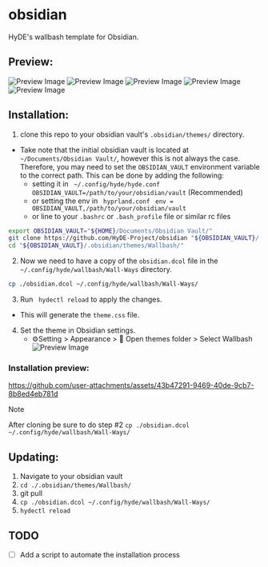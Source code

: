 # obsidian

HyDE's wallbash template for Obsidian.

## Preview:

![Preview Image](assets/ss1.png)
![Preview Image](assets/ss2.png)
![Preview Image](assets/ss3.png)
![Preview Image](assets/ss4.png)
![Preview Image](assets/ss5.png)

## Installation:

1. clone this repo to your obsidian vault's `.obsidian/themes/` directory.

- Take note that the initial obsidian vault is located at `~/Documents/Obsidian Vault/`,
  however this is not always the case.
  Therefore, you may need to set the `OBSIDIAN_VAULT` environment variable to the correct path.
  This can be done by adding the following:
  - setting it in ` ~/.config/hyde/hyde.conf` ` OBSIDIAN_VAULT=/path/to/your/obsidian/vault` (Recommended)
  - or setting the env in ` hyprland.conf` ` env = OBSIDIAN_VAULT,/path/to/your/obsidian/vault`
  - or line to your `.bashrc` or `.bash_profile` file or similar rc files

```bash
export OBSIDIAN_VAULT="${HOME}/Documents/Obsidian Vault/"
git clone https://github.com/HyDE-Project/obsidian "${OBSIDIAN_VAULT}/.obsidian/themes/Wallbash/"
cd "${OBSIDIAN_VAULT}/.obsidian/themes/Wallbash/"
```

2. Now we need to have a copy of the `obsidian.dcol` file in the `~/.config/hyde/wallbash/Wall-Ways` directory.

```bash
cp ./obsidian.dcol ~/.config/hyde/wallbash/Wall-Ways/

```

3. Run ` hydectl reload` to apply the changes.

- This will generate the `theme.css` file.

4. Set the theme in Obsidian settings.
   - ⚙Setting > Appearance️ > 📁 Open themes folder️ > Select Wallbash
     ![Preview Image](assets/apply.png)

### Installation preview:

https://github.com/user-attachments/assets/43b47291-9469-40de-9cb7-8b8ed4eb781d

> [!Note]
> After cloning be sure to do step #2 
> `cp ./obsidian.dcol ~/.config/hyde/wallbash/Wall-Ways/`
>


## Updating:

1. Navigate to your obsidian vault
2. `cd ./.obsidian/themes/Wallbash/`
3. git pull
4. `cp ./obsidian.dcol ~/.config/hyde/wallbash/Wall-Ways/ `
5. `hydectl reload`

## TODO

- [ ] Add a script to automate the installation process
